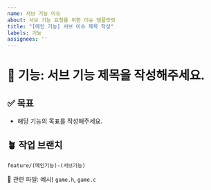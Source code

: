 ```yaml
---
name: 서브 기능 이슈
about: 서브 기능 요청을 위한 이슈 템플릿릿
title: "[메인 기능] 서브 이슈 제목 작성"
labels: 기능
assignees: ''
---
```

# 🎯 기능: 서브 기능 제목을 작성해주세요.

## ✅ 목표
- 해당 기능의 목표를 작성해주세요.

## 🪴 작업 브랜치
`feature/(메인기능)-(서브기능)`

📂 관련 파일: 예시) `game.h`, `game.c`